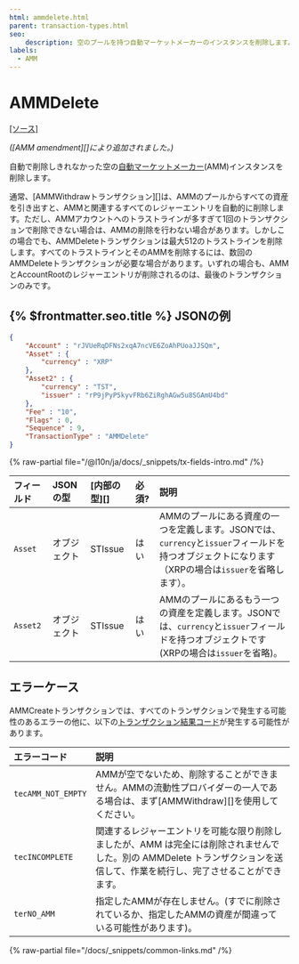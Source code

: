 ```yaml
---
html: ammdelete.html
parent: transaction-types.html
seo:
    description: 空のプールを持つ自動マーケットメーカーのインスタンスを削除します。
labels:
  - AMM
---
```

# AMMDelete
[[ソース]](https://github.com/XRPLF/rippled/blob/1e01cd34f7a216092ed779f291b43324c167167a/src/xrpld/app/tx/detail/AMMDelete.cpp "Source")

_([AMM amendment][]により追加されました。)_

自動で削除しきれなかった空の[自動マーケットメーカー](../../../../concepts/tokens/decentralized-exchange/automated-market-makers.md)(AMM)インスタンスを削除します。

通常、[AMMWithdrawトランザクション][]は、AMMのプールからすべての資産を引き出すと、AMMと関連するすべてのレジャーエントリを自動的に削除します。ただし、AMMアカウントへのトラストラインが多すぎて1回のトランザクションで削除できない場合は、AMMの削除を行わない場合があります。しかしこの場合でも、AMMDeleteトランザクションは最大512のトラストラインを削除します。すべてのトラストラインとそのAMMを削除するには、数回のAMMDeleteトランザクションが必要な場合があります。いずれの場合も、AMMとAccountRootのレジャーエントリが削除されるのは、最後のトランザクションのみです。


## {% $frontmatter.seo.title %} JSONの例

```json
{
    "Account" : "rJVUeRqDFNs2xqA7ncVE6ZoAhPUoaJJSQm",
    "Asset" : {
        "currency" : "XRP"
    },
    "Asset2" : {
        "currency" : "TST",
        "issuer" : "rP9jPyP5kyvFRb6ZiRghAGw5u8SGAmU4bd"
    },
    "Fee" : "10",
    "Flags" : 0,
    "Sequence" : 9,
    "TransactionType" : "AMMDelete"
}
```

{% raw-partial file="/@l10n/ja/docs/_snippets/tx-fields-intro.md" /%}

| フィールド | JSONの型   | [内部の型][] | 必須? | 説明 |
|:---------|:-----------|:-----------|:------|:----|
| `Asset`  | オブジェクト | STIssue    | はい   | AMMのプールにある資産の一つを定義します。JSONでは、`currency`と`issuer`フィールドを持つオブジェクトになります（XRPの場合は`issuer`を省略します）。 |
| `Asset2` | オブジェクト | STIssue    | はい   | AMMのプールにあるもう一つの資産を定義します。JSONでは、`currency`と`issuer`フィールドを持つオブジェクトです(XRPの場合は`issuer`を省略)。 |


## エラーケース

AMMCreateトランザクションでは、すべてのトランザクションで発生する可能性のあるエラーの他に、以下の[トランザクション結果コード](../transaction-results/index.md)が発生する可能性があります。

| エラーコード               | 説明                                          |
|:--------------------|:---------------------------------------------|
| `tecAMM_NOT_EMPTY`  | AMMが空でないため、削除することができません。AMMの流動性プロバイダーの一人である場合は、まず[AMMWithdraw][]を使用してください。 |
| `tecINCOMPLETE`     | 関連するレジャーエントリを可能な限り削除しましたが、AMM は完全には削除されませんでした。別の AMMDelete トランザクションを送信して、作業を続行し、完了させることができます。 |
| `terNO_AMM`         | 指定したAMMが存在しません。(すでに削除されているか、指定したAMMの資産が間違っている可能性があります)。|

{% raw-partial file="/docs/_snippets/common-links.md" /%}
